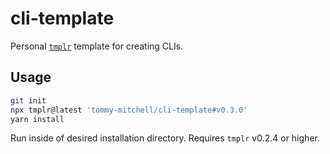 # cli-template

Personal [`tmplr`](https://github.com/loreanvictor/tmplr) template for creating CLIs.

## Usage

```sh
git init
npx tmplr@latest 'tommy-mitchell/cli-template#v0.3.0'
yarn install
```

Run inside of desired installation directory. Requires `tmplr` v0.2.4 or higher.
